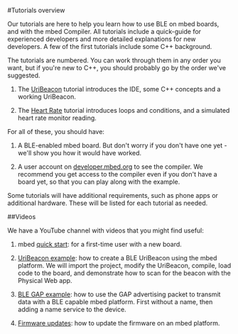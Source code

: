 #Tutorials overview

Our tutorials are here to help you learn how to use BLE on mbed boards, and with the mbed Compiler. All tutorials include a quick-guide for experienced developers and more detailed explanations for new developers. A few of the first tutorials include some C++ background. 

The tutorials are numbered. You can work through them in any order you want, but if you're new to C++, you should probably go by the order we've suggested.

1. The [UriBeacon](../mbed_Classic/URIBeacon.md) tutorial introduces the IDE, some C++ concepts and a working UriBeacon.

2. The [Heart Rate](../mbed_Classic/HeartRate.md) tutorial introduces loops and conditions, and a simulated heart rate monitor reading.

For all of these, you should have:

1. A BLE-enabled mbed board. But don't worry if you don't have one yet - we'll show you how it would have worked.

2. A user account on [developer.mbed.org](http://developer.mbed.org) to see the compiler. We recommend you get access to the compiler even if you don't have a board yet, so that you can play along with the example.

Some tutorials will have additional requirements, such as phone apps or additional hardware. These will be listed for each tutorial as needed.

##Videos

We have a YouTube channel with videos that you might find useful:

1. mbed [quick start](https://www.youtube.com/watch?v=L5TcmFFD0iw): for a first-time user with a new board.  

2. [UriBeacon example](https://www.youtube.com/watch?v=vZ-_fZlV2-w): how to create a BLE UriBeacon using the mbed platform. We will import the project, modify the UriBeacon, compile, load code to the board, and demonstrate how to scan for the beacon with the Physical Web app.

3. [BLE GAP example](https://www.youtube.com/watch?v=m9uIx-NFS08): how to use the GAP advertising packet to transmit data with a BLE capable mbed platform. First without a name, then adding a name service to the device.

4. [Firmware updates](https://youtu.be/SSRCJgzeEek?list=PLiVCejcvpsetJ1n9nRXzLWvE4dp4RwGOf): how to update the firmware on an mbed platform.
